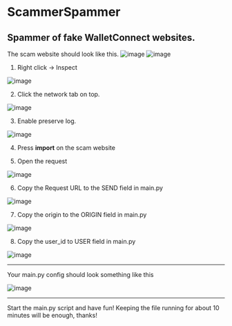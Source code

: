 # ScammerSpammer
Spammer of fake WalletConnect websites.
---
The scam website should look like this.
![image](https://user-images.githubusercontent.com/31164847/119242212-61600480-bb5c-11eb-8e37-fc6243199951.png)
![image](https://user-images.githubusercontent.com/31164847/119242203-4ee5cb00-bb5c-11eb-86f0-51d3e1392fed.png)


1. Right click -> Inspect

![image](https://user-images.githubusercontent.com/31164847/119242223-6f158a00-bb5c-11eb-9ff5-fe0eab64372a.png)

2. Click the network tab on top.

![image](https://user-images.githubusercontent.com/31164847/119242232-7fc60000-bb5c-11eb-9b88-c45e0165d189.png)

3. Enable preserve log.

![image](https://user-images.githubusercontent.com/31164847/119242246-9409fd00-bb5c-11eb-925f-a96c57715864.png)


4. Press **import** on the scam website


5. Open the request

![image](https://user-images.githubusercontent.com/31164847/119242258-c287d800-bb5c-11eb-8bac-81268008b81b.png)


6. Copy the Request URL to the SEND field in main.py

![image](https://user-images.githubusercontent.com/31164847/119242270-d8959880-bb5c-11eb-8dd7-a9cf7060f3f7.png)


7. Copy the origin to the ORIGIN field in main.py

![image](https://user-images.githubusercontent.com/31164847/119242288-ee0ac280-bb5c-11eb-873f-7de2c415b9c3.png)

8. Copy the user_id to USER field in main.py

![image](https://user-images.githubusercontent.com/31164847/119242292-fcf17500-bb5c-11eb-98bb-cd45356200cf.png)

---

Your main.py config should look something like this

![image](https://user-images.githubusercontent.com/31164847/119242301-10044500-bb5d-11eb-8e50-b3fc7ae8bfc0.png)

---

Start the main.py script and have fun!
Keeping the file running for about 10 minutes will be enough, thanks!
